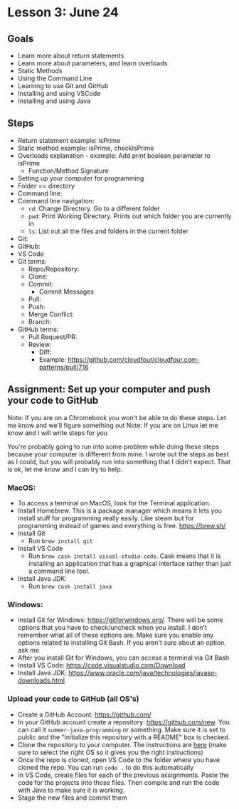 # Lesson 3: June 24

## Goals
- Learn more about return statements
- Learn more about parameters, and learn overloads
- Static Methods
- Using the Command Line
- Learning to use Git and GitHub
- Installing and using VSCode
- Installing and using Java

## Steps
- Return statement example: isPrime
- Static method example: isPrime, checkIsPrime
- Overloads explanation - example: Add print boolean parameter to isPrime
  - Function/Method Signature
- Setting up your computer for programming
- Folder == directory
- Command line: 
- Command line navigation:
  - `cd`: Change Directory. Go to a different folder
  - `pwd`: Print Working Directory. Prints out which folder you are currently in
  - `ls`: List out all the files and folders in the current folder
- Git:
- GitHub:
- VS Code
- Git terms:
  - Repo/Repository:
  - Clone:
  - Commit:
    - Commit Messages
  - Pull:
  - Push:
  - Merge Conflict:
  - Branch:
- GitHub terms:
  - Pull Request/PR:
  - Review:
    - Diff:
    - Example: https://github.com/cloudfour/cloudfour.com-patterns/pull/716

## Assignment: Set up your computer and push your code to GitHub

Note: If you are on a Chromebook you won't be able to do these steps. Let me know and we'll figure something out
Note: If you are on Linux let me know and I will write steps for you

You're probably going to run into some problem while doing these steps because your computer is different from mine. I wrote out the steps as best as I could, but you will probably run into something that I didn't expect. That is ok, let me know and I can try to help.

### MacOS:

- To access a terminal on MacOS, look for the Terminal application.
- Install Homebrew. This is a package manager which means it lets you install stuff for programming really easily. Like steam but for programming instead of games and everything is free. https://brew.sh/
- Install Git
  - Run `brew install git`
- Install VS Code
  - Run `brew cask install visual-studio-code`. Cask means that it is installing an application that has a graphical interface rather than just a command line tool.
- Install Java JDK:
  - Run `brew cask install java`

### Windows:

- Install Git for Windows: https://gitforwindows.org/. There will be some options that you have to check/uncheck when you install. I don't remember what all of these options are. Make sure you enable any options related to installing Git Bash. If you aren't sure about an option, ask me
- After you install Git for Windows, you can access a terminal via Git Bash
- Install VS Code: https://code.visualstudio.com/Download
- Install Java JDK: https://www.oracle.com/java/technologies/javase-downloads.html

### Upload your code to GitHub (all OS's)

- Create a GitHub Account: https://github.com/
- In your GitHub account create a repository: https://github.com/new. You can call it `summer-java-programming` or something. Make sure it is set to public and the "Initialize this repository with a README" box is checked.
- Clone the repository to your computer. The instructions are [here](https://help.github.com/en/github/creating-cloning-and-archiving-repositories/cloning-a-repository) (make sure to select the right OS so it gives you the right instructions)
- Once the repo is cloned, open VS Code to the folder where you have cloned the repo. You can run `code .` to do this automatically
- In VS Code, create files for each of the previous assignments. Paste the code for the projects into those files. Then compile and run the code with Java to make sure it is working.
- Stage the new files and commit them
